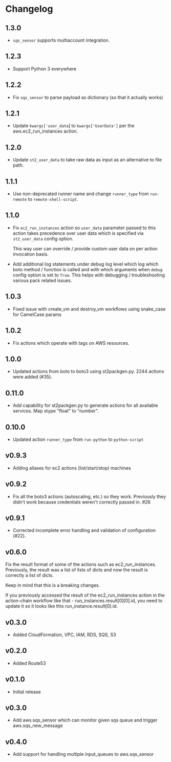 # Changelog

## 1.3.0
- `sqs_sensor` supports multiaccount integration.

## 1.2.3
- Support Python 3 everywhere

## 1.2.2
- Fix `sqs_sensor` to parse payload as dictionary (so that it actually works)

## 1.2.1
- Update `kwargs['user_data`] to `kwargs['UserData']` per the aws.ec2_run_instances action.

## 1.2.0
- Update `st2_user_data` to take raw data as input as an alternative to file path.

## 1.1.1

- Use non-deprecated runner name and change ``runner_type`` from ``run-remote`` to
  ``remote-shell-script``.

## 1.1.0

- Fix ``ec2_run_instances`` action so ``user_data`` parameter passed to this action takes
  precedence over user data which is specified via ``st2_user_data`` config option.

  This way user can override / provide custom user data on per action invocation basis.

- Add additional log statements under debug log level which log which boto method / function
  is called and with which arguments when ``debug`` config option is set to ``True``. This helps
  with debugging / troubleshooting various pack related issues.

## 1.0.3

- Fixed issue with create_vm and destroy_vm workflows using snake_case for CamelCase params

## 1.0.2

- Fix actions which operate with tags on AWS resources.

## 1.0.0

- Updated actions from boto to boto3 using st2packgen.py. 2244 actions were added (#35).

## 0.11.0

- Add capability for st2packgen.py to generate actions for all available services. Map stype "float"
  to "number".

## 0.10.0

- Updated action `runner_type` from `run-python` to `python-script`

## v0.9.3
* Adding aliases for ec2 actions (list/start/stop) machines

## v0.9.2

* Fix all the boto3 actions (autoscaling, etc.) so they work. Previously they didn't work because
  credentials weren't correctly passed in. #26

## v0.9.1

* Corrected incomplete error handling and validation of configuration (#22).

## v0.6.0

Fix the result format of some of the actions such as ec2_run_instances. Previously, the result was a list of lists of dicts and now the result is correctly a list of dicts.

Keep in mind that this is a breaking changes.

If you previously accessed the result of the ec2_run_instances action in the action-chain workflow like that - run_instances.result[0][0].id, you need to update it so it looks like this run_instance.result[0].id.

## v0.3.0

* Added CloudFormation, VPC, IAM, RDS, SQS, S3

## v0.2.0

* Added Route53

## v0.1.0

* Initial release

## v0.3.0

* Add aws.sqs_sensor which can monitor given sqs queue and trigger aws.sqs_new_message

## v0.4.0

* Add support for handling multiple input_queues to aws.sqs_sensor
